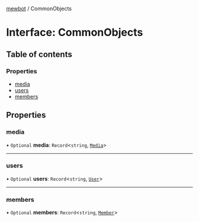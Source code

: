 [mewbot](../README.md) / CommonObjects

# Interface: CommonObjects

## Table of contents

### Properties

- [media](CommonObjects.md#media)
- [users](CommonObjects.md#users)
- [members](CommonObjects.md#members)

## Properties

### media

• `Optional` **media**: `Record`<`string`, [`Media`](Media.md)\>

___

### users

• `Optional` **users**: `Record`<`string`, [`User`](User.md)\>

___

### members

• `Optional` **members**: `Record`<`string`, [`Member`](Member.md)\>
